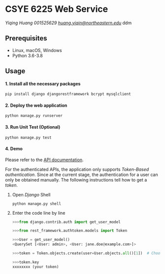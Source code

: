 # CSYE 6225 Web Service

*Yiqing Huang 001525629 huang.yiqin@northeastern.edu*
ddm

## Prerequisites

- Linux, macOS, Windows
- Python 3.6-3.8



## Usage

#### 1. Install all the necessary packages

```bash
pip install django djangorestframework bcrypt mysqlclient
```

#### 2. Deploy the web application

```bash
python manage.py runserver
```

#### 3. Run Unit Test (Optional)

```bash
python manage.py test
```

#### 4. Demo

Please refer to the [API documentation](https://app.swaggerhub.com/apis-docs/spring2022-csye6225/app/a02#/).

For the authenticated APIs, the application only supports *Token-Based authentication*. Since at the current stage, the authentication for a user can only be obtained manually. The following instructions tell how to get a *token*.

 1. Open *Django* Shell

    ```shell
    python manage.py shell 
    ```

 2. Enter the code line by line

    ```python
    >>>from django.contrib.auth import get_user_model
    
    >>>from rest_framework.authtoken.models import Token
    
    >>>User = get_user_model()
    <QuerySet [<User: admin>, <User: jane.doe@example.com>]>
    
    >>>token = Token.objects.create(user=User.objects.all()[1])  # Choose the one you want to create auth
    
    >>>token.key
    xxxxxxxx (your token)
    ```

    
